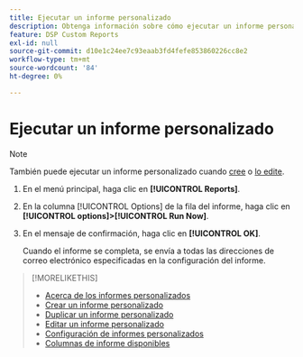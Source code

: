 ```yaml
---
title: Ejecutar un informe personalizado
description: Obtenga información sobre cómo ejecutar un informe personalizado inmediatamente.
feature: DSP Custom Reports
exl-id: null
source-git-commit: d10e1c24ee7c93eaab3fd4fefe853860226cc8e2
workflow-type: tm+mt
source-wordcount: '84'
ht-degree: 0%

---
```



# Ejecutar un informe personalizado

>[!NOTE]
>
>También puede ejecutar un informe personalizado cuando [cree](report-create.md) o [lo edite](report-edit.md).

1. En el menú principal, haga clic en **[!UICONTROL Reports]**.
1. En la columna [!UICONTROL Options] de la fila del informe, haga clic en **[!UICONTROL options]>[!UICONTROL Run Now]**.
1. En el mensaje de confirmación, haga clic en **[!UICONTROL OK]**.

   Cuando el informe se completa, se envía a todas las direcciones de correo electrónico especificadas en la configuración del informe.

>[!MORELIKETHIS]
>
>* [Acerca de los informes personalizados](/help/dsp/reports/report-about.md)
>* [Crear un informe personalizado](/help/dsp/reports/report-create.md)
>* [Duplicar un informe personalizado](/help/dsp/reports/report-copy.md)
>* [Editar un informe personalizado](/help/dsp/reports/report-edit.md)
>* [Configuración de informes personalizados](/help/dsp/reports/report-settings.md)
>* [Columnas de informe disponibles](/help/dsp/reports/report-columns.md)

